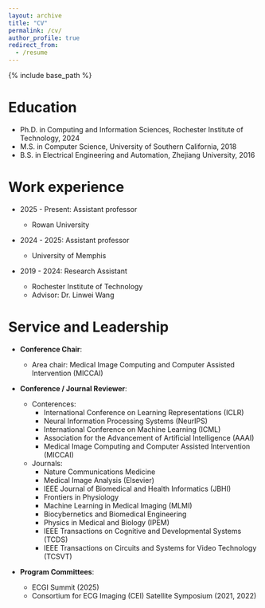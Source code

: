 ```yaml
---
layout: archive
title: "CV"
permalink: /cv/
author_profile: true
redirect_from:
  - /resume
---
```


{% include base_path %}

Education
======
* Ph.D. in Computing and Information Sciences, Rochester Institute of Technology, 2024
* M.S. in Computer Science, University of Southern California, 2018
* B.S. in Electrical Engineering and Automation, Zhejiang University, 2016

Work experience
======
* 2025 - Present: Assistant professor
  * Rowan University

* 2024 - 2025: Assistant professor
  * University of Memphis

* 2019 - 2024: Research Assistant
  * Rochester Institute of Technology
  * Advisor: Dr. Linwei Wang
  
<!-- Publications
======
  <ul>{% for post in site.publications reversed %}
    {% include archive-single-cv.html %}
  {% endfor %}</ul> -->
  
<!-- Talks
======
  <ul>{% for post in site.talks reversed %}
    {% include archive-single-talk-cv.html  %}
  {% endfor %}</ul> -->
  
<!-- Teaching
======
  <ul>{% for post in site.teaching reversed %}
    {% include archive-single-cv.html %}
  {% endfor %}</ul> -->
  
Service and Leadership
======
* **Conference Chair**:
  * Area chair: Medical Image Computing and Computer Assisted Intervention (MICCAI)

* **Conference / Journal Reviewer**:
  * Conterences:
    * International Conference on Learning Representations (ICLR)
    * Neural Information Processing Systems (NeurIPS)
    * International Conference on Machine Learning (ICML)
    * Association for the Advancement of Artificial Intelligence (AAAI)
    * Medical Image Computing and Computer Assisted Intervention (MICCAI)
  * Journals:
    * Nature Communications Medicine
    * Medical Image Analysis (Elsevier)
    * IEEE Journal of Biomedical and Health Informatics (JBHI)
    * Frontiers in Physiology
    * Machine Learning in Medical Imaging (MLMI)
    * Biocybernetics and Biomedical Engineering
    * Physics in Medical and Biology (IPEM)
    * IEEE Transactions on Cognitive and Developmental Systems (TCDS)
    * IEEE Transactions on Circuits and Systems for Video Technology (TCSVT)

* **Program Committees**: 
  * ECGI Summit (2025)
  * Consortium for ECG Imaging (CEI) Satellite Symposium (2021, 2022)
